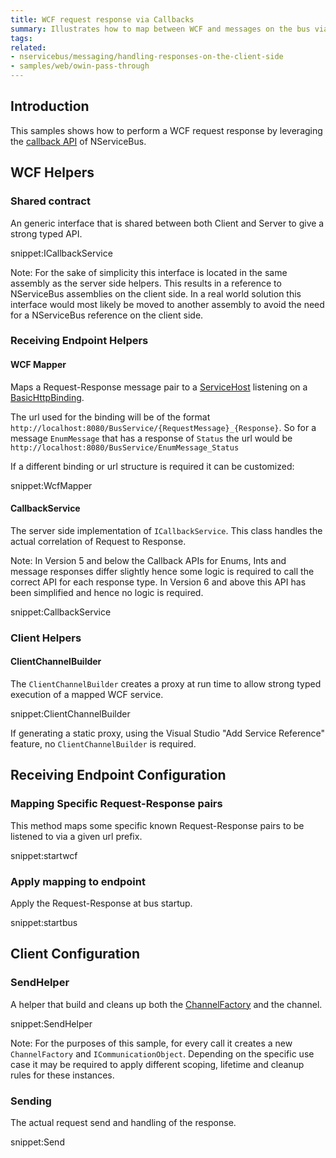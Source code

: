 ```yaml
---
title: WCF request response via Callbacks
summary: Illustrates how to map between WCF and messages on the bus via the Callbacks API.
tags:
related:
- nservicebus/messaging/handling-responses-on-the-client-side
- samples/web/owin-pass-through
---
```



## Introduction

This samples shows how to perform a WCF request response by leveraging the [callback API](/nservicebus/messaging/handling-responses-on-the-client-side.md) of NServiceBus.


## WCF Helpers


### Shared contract

An generic interface that is shared between both Client and Server to give a strong typed API.

snippet:ICallbackService

Note: For the sake of simplicity this interface is located in the same assembly as the server side helpers. This results in a reference to NServiceBus assemblies on the client side. In a real world solution this interface would most likely be moved to another assembly to avoid the need for a NServiceBus reference on the client side.


### Receiving Endpoint Helpers


#### WCF Mapper

Maps a Request-Response message pair to a  [ServiceHost](https://msdn.microsoft.com/en-us/library/system.servicemodel.servicehost.aspx) listening on a [BasicHttpBinding](https://msdn.microsoft.com/en-us/library/system.servicemodel.basichttpbinding.aspx).

The url used for the binding will be of the format `http://localhost:8080/BusService/{RequestMessage}_{Response}`. So for a message `EnumMessage` that has a response of `Status` the url would be `http://localhost:8080/BusService/EnumMessage_Status`

If a different binding or url structure is required it can be customized:

snippet:WcfMapper


#### CallbackService

The server side implementation of `ICallbackService`. This class handles the actual correlation of Request to Response.

Note: In Version 5 and below the Callback APIs for Enums, Ints and message responses differ slightly hence some logic is required to call the correct API for each response type. In Version 6 and above this API has been simplified and hence no logic is required.

snippet:CallbackService


### Client Helpers


#### ClientChannelBuilder

The `ClientChannelBuilder` creates a proxy at run time to allow strong typed execution of a mapped WCF service.

snippet:ClientChannelBuilder

If generating a static proxy, using the Visual Studio "Add Service Reference" feature, no `ClientChannelBuilder` is required.


## Receiving Endpoint Configuration


### Mapping Specific Request-Response pairs

This method maps some specific known Request-Response pairs to be listened to via a given url prefix.

snippet:startwcf


### Apply mapping to endpoint

Apply the Request-Response at bus startup.

snippet:startbus


## Client Configuration


### SendHelper

A helper that build and cleans up both the [ChannelFactory](https://msdn.microsoft.com/en-us/library/ms576132.aspx) and the channel.

snippet:SendHelper

Note: For the purposes of this sample, for every call it creates a new `ChannelFactory` and `ICommunicationObject`. Depending on the specific use case it may be required to apply different scoping, lifetime and cleanup rules for these instances.


### Sending

The actual request send and handling of the response.

snippet:Send
